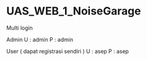 # UAS_WEB_1_NoiseGarage

Multi login

Admin
U : admin
P : admin


User ( dapat registrasi sendiri )
U : asep
P : asep
